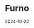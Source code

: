 ---  
layout: startup_page  
title: "Furno"  
id: "furno.com"  
permalink: "/furnofurno.com10222024/"  
website: "https://furno.com/"  
funding_round: "Grant"  
funding_amount: "$20M"  
investors: "Department of Energy"  
about: "Furno develops and deploys micro-kilns for on-site cement production, reducing pollution and transportation costs. Their innovative technology significantly reduces the carbon footprint of cement manufacturing compared to traditional methods. This allows for localized cement production, reducing reliance on large, distant plants."  
markets: "Cleantech, Construction, Industrial Engineering, Machinery Manufacturing"  
hq: "Mountain View, California, United States"  
founded_year: "2020"  
linkedin: "https://www.linkedin.com/company/furnomaterials"  
twitter: ""  
instagram: ""  
facebook: ""  
crunchbase: "https://www.crunchbase.com/organization/furno"  
pitchbook: "https://pitchbook.com/profiles/company/490695-31"  

date_display: "22-Oct-2024"  
date: "2024-10-22"

# SEO Optimization  
meta_title: "Furno - Grant Funding ($20M)"  
meta_description: "Furno, Furno develops and deploys micro-kilns for on-site cement production, reducing pollution and transportation costs. Their innovative technology signifi..."  
meta_keywords: "Furno, Cleantech, Construction, Industrial Engineering, Machinery Manufacturing, Grant funding"  
canonical_url: "https://startup.projectstartups.com/furnofurno.com10222024/"  
---